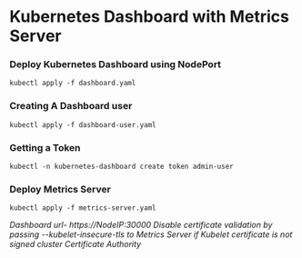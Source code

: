 # Kubernetes Dashboard with Metrics Server

### Deploy Kubernetes Dashboard using NodePort
```
kubectl apply -f dashboard.yaml
```

### Creating A Dashboard user
```
kubectl apply -f dashboard-user.yaml
```

### Getting a Token
```
kubectl -n kubernetes-dashboard create token admin-user
```

### Deploy Metrics Server
```
kubectl apply -f metrics-server.yaml
```

_Dashboard url- https://NodeIP:30000_
_Disable certificate validation by passing --kubelet-insecure-tls to Metrics Server if Kubelet certificate is not signed cluster Certificate Authority_

